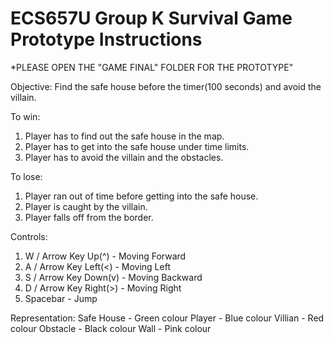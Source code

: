 # ECS657U Group K Survival Game Prototype Instructions

*PLEASE OPEN THE "GAME FINAL" FOLDER FOR THE PROTOTYPE"

Objective:
Find the safe house before the timer(100 seconds) and avoid the villain.

To win:
1. Player has to find out the safe house in the map.
2. Player has to get into the safe house under time limits.
3. Player has to avoid the villain and the obstacles.

To lose:
1. Player ran out of time before getting into the safe house.
2. Player is caught by the villain.
3. Player falls off from the border.

Controls:
1. W / Arrow Key Up(^) - Moving Forward
2. A / Arrow Key Left(<) - Moving Left
3. S / Arrow Key Down(v) - Moving Backward
4. D / Arrow Key Right(>) - Moving Right
5. Spacebar - Jump

Representation:
Safe House - Green colour
Player - Blue colour
Villian - Red colour
Obstacle - Black colour
Wall - Pink colour
